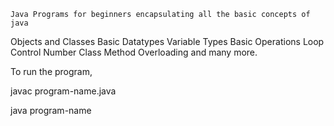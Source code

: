 	Java Programs for beginners encapsulating all the basic concepts of java 
Objects and Classes
Basic Datatypes
Variable Types
Basic Operations
Loop Control
Number Class
Method Overloading and many more.

To run the program,

javac program-name.java

java program-name

